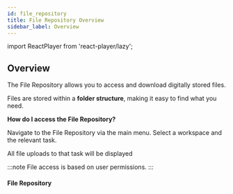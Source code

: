 ```yaml
---
id: file_repository
title: File Repository Overview
sidebar_label: Overview
---
```


import ReactPlayer from 'react-player/lazy';

## Overview

The File Repository allows you to access and download digitally stored files.

Files are stored within a **folder structure**, making it easy to find what you need.

**How do I access the File Repository?**

Navigate to the File Repository via the main menu. Select a workspace and the relevant task.

All file uploads to that task will be displayed

:::note
File access is based on user permissions.
:::

#### File Repository

  <ReactPlayer 
  url='https://vimeo.com/473819338/a03251705d'
  width="100%"
  controls="true"/>    

<br/>
<br/>